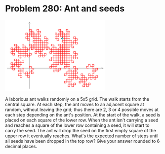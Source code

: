 # Problem 280: Ant and seeds

![p280](img/280.gif)

A laborious ant walks randomly on a 5x5 grid. The walk starts from the
central square. At each step, the ant moves to an adjacent square at
random, without leaving the grid; thus there are 2, 3 or 4 possible
moves at each step depending on the ant's position. At the start of the
walk, a seed is placed on each square of the lower row. When the ant
isn't carrying a seed and reaches a square of the lower row containing a
seed, it will start to carry the seed. The ant will drop the seed on the
first empty square of the upper row it eventually reaches. What's the
expected number of steps until all seeds have been dropped in the top
row? Give your answer rounded to 6 decimal places.